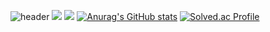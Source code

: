![header](https://capsule-render.vercel.app/api?type=waving&color=auto&height=300&section=header&text=dlacked&fontSize=90)
<img src="https://img.shields.io/badge/Python-blue?style=flat&logo=Python&logoColor=white" />
<img src="https://img.shields.io/badge/Instagram-red?style=flat&logo=Instagram&logoColor=white" />
[![Anurag's GitHub stats](https://github-readme-stats.vercel.app/api?username=dlacked)](https://github.com/anuraghazra/github-readme-stats)
[![Solved.ac Profile](http://mazassumnida.wtf/api/v2/generate_badge?boj=imcy0104)](https://solved.ac/imcy0104/)